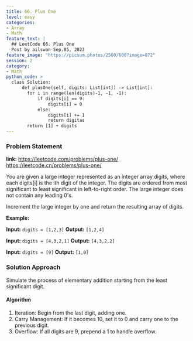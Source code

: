 ```yaml
---
title: 66. Plus One
level: easy
categories:
- Array
- Math
feature_text: |
  ## LeetCode 66. Plus One
  Post by ailswan Sep.05, 2023
feature_image: "https://picsum.photos/2560/600?image=872"
session: 2
category:
- Math
python_code: >
  class Solution:
      def plusOne(self, digits: List[int]) -> List[int]:
        for i in range(len(digits)-1, -1, -1):
            if digits[i] == 9:
                digits[i] = 0
            else:
                digits[i] += 1
                return digitas
        return [1] + digits 
---
```


### Problem Statement
**link:**
https://leetcode.com/problems/plus-one/
https://leetcode.cn/problems/plus-one/


You are given a large integer represented as an integer array digits, where each digits[i] is the ith digit of the integer. The digits are ordered from most significant to least significant in left-to-right order. The large integer does not contain any leading 0's.

Increment the large integer by one and return the resulting array of digits.


**Example:**

**Input:** `digits = [1,2,3]`
**Output:** `[1,2,4]`

**Input:** `digits = [4,3,2,1]`
**Output:** `[4,3,2,2]`

**Input:** `digits = [9]`
**Output:** `[1,0]`


### Solution Approach

Simulate the process of elementary addition starting from the least significant digit.

#### Algorithm
 
1. Iteration: Begin from the last digit, adding one.
2. Carry Management: If it becomes 10, set it to 0 and carry one to the previous digit.
3. Overflow: If all digits are 9, prepend a 1 to handle overflow.
